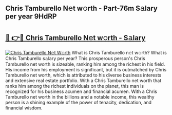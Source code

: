 ## Chris Tamburello N𝚎t w𝚘rth - Part-76m S𝚊lary per year 9HdRP

# <h2><a href="http://gc3n7t.nevu.top/?p=Chris+Tamburello">🔗 👉🔴 Chris Tamburello N𝚎t w𝚘rth - S𝚊lary</a></h2>

[![Chris Tamburello N𝚎t W𝚘rth](https://i.imgur.com/Oavwk0R.jpeg)](http://gc3n7t.nevu.top/?p=Chris+Tamburello)
What is Chris Tamburello n𝚎t w𝚘rth? What is Chris Tamburello s𝚊lary per year?
This prosperous person's Chris Tamburello net worth is sizeable, ranking him among the richest in his field. His income from his employment is significant, but it is outmatched by Chris Tamburello net worth, which is attributed to his diverse business interests and extensive real estate portfolio. With a Chris Tamburello net worth that ranks him among the richest individuals on the planet, this man is recognized for his business acumen and financial acumen. With a Chris Tamburello net worth in the billions and a notable income, this wealthy person is a shining example of the power of tenacity, dedication, and financial wisdom.
